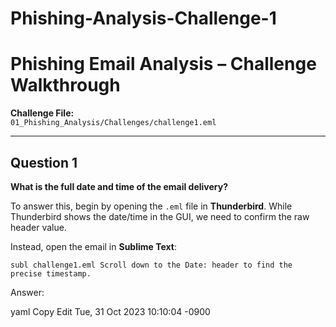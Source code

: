 # Phishing-Analysis-Challenge-1

# Phishing Email Analysis – Challenge Walkthrough

**Challenge File:**  
`01_Phishing_Analysis/Challenges/challenge1.eml`

---

## Question 1

**What is the full date and time of the email delivery?**

To answer this, begin by opening the `.eml` file in **Thunderbird**. While Thunderbird shows the date/time in the GUI, we need to confirm the raw header value.

Instead, open the email in **Sublime Text**:


``subl challenge1.eml
Scroll down to the Date: header to find the precise timestamp.``

Answer:

yaml
Copy
Edit
Tue, 31 Oct 2023 10:10:04 -0900

